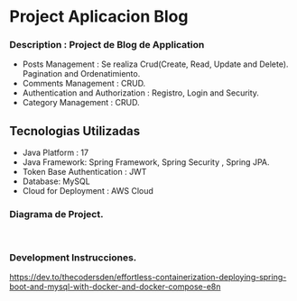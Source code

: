 
# Project Aplicacion Blog 
### Description :  Project de Blog de Application

 - Posts Management :  Se realiza Crud(Create, Read, Update and Delete). Pagination
   and Ordenatimiento.
 - Comments Management : CRUD.
 - Authentication and Authorization : Registro, Login and Security.
 - Category Management :  CRUD.


## Tecnologias Utilizadas 
- Java Platform : 17 
- Java Framework: Spring Framework, Spring Security , Spring JPA.
- Token Base Authentication : JWT
- Database: MySQL
- Cloud for Deployment : AWS Cloud


 ### Diagrama de Project.
<br>




### Development Instrucciones.


https://dev.to/thecodersden/effortless-containerization-deploying-spring-boot-and-mysql-with-docker-and-docker-compose-e8n